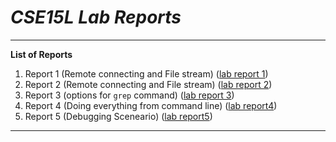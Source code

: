 *CSE15L Lab Reports*
========
---

**List of Reports**

1. Report 1 (Remote connecting and File stream) ([lab report 1](https://l1zhuo.github.io/cse15l-lab-reports/lab_report_1/labReport1))
2. Report 2 (Remote connecting and File stream) ([lab report 2](https://l1zhuo.github.io/cse15l-lab-reports/lab_report_2/labReport2))
3. Report 3 (options for `grep` command) ([lab report 3](https://l1zhuo.github.io/cse15l-lab-reports/lab_report_3/labReport3))
4. Report 4 (Doing everything from command line) ([lab report4](https://l1zhuo.github.io/cse15l-lab-reports/lab_report_4/labReport4))
5. Report 5 (Debugging Sceneario) ([lab report5](https://l1zhuo.github.io/cse15l-lab-reports/lab_report_5/labReport5))

---
